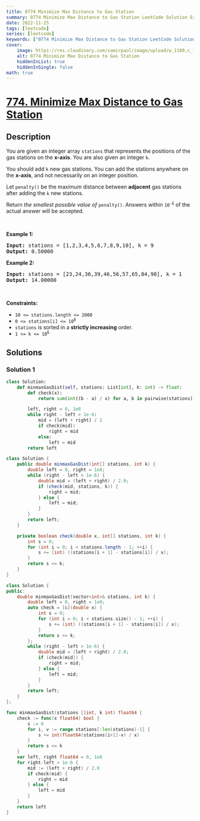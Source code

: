 ```yaml
---
title: 0774 Minimize Max Distance to Gas Station
summary: 0774 Minimize Max Distance to Gas Station LeetCode Solution Explained
date: 2022-11-25
tags: [leetcode]
series: [leetcode]
keywords: ["0774 Minimize Max Distance to Gas Station LeetCode Solution Explained in all languages", "0774 Minimize Max Distance to Gas Station", "LeetCode", "leetcode solution in Python3 C++ Java Go PHP Ruby Swift TypeScript Rust C# JavaScript C", "GeeksforGeeks", "InterviewBit", "Coding Ninjas", "HackerRank", "HackerEarth", "CodeChef", "TopCoder", "AlgoExpert", "freeCodeCamp", "Codeforces", "GitHub", "AtCoder", "Samir Paul"]
cover:
    image: https://res.cloudinary.com/samirpaul/image/upload/w_1100,c_fit,co_rgb:FFFFFF,l_text:Arial_75_bold:0774 Minimize Max Distance to Gas Station - Solution Explained/problem-solving.webp
    alt: 0774 Minimize Max Distance to Gas Station
    hiddenInList: true
    hiddenInSingle: false
math: true
---
```



# [774. Minimize Max Distance to Gas Station](https://leetcode.com/problems/minimize-max-distance-to-gas-station)


## Description

<p>You are given an integer array <code>stations</code> that represents the positions of the gas stations on the <strong>x-axis</strong>. You are also given an integer <code>k</code>.</p>

<p>You should add <code>k</code> new gas stations. You can add the stations anywhere on the <strong>x-axis</strong>, and not necessarily on an integer position.</p>

<p>Let <code>penalty()</code> be the maximum distance between <strong>adjacent</strong> gas stations after adding the <code>k</code> new stations.</p>

<p>Return <em>the smallest possible value of</em> <code>penalty()</code>. Answers within <code>10<sup>-6</sup></code> of the actual answer will be accepted.</p>

<p>&nbsp;</p>
<p><strong class="example">Example 1:</strong></p>
<pre><strong>Input:</strong> stations = [1,2,3,4,5,6,7,8,9,10], k = 9
<strong>Output:</strong> 0.50000
</pre><p><strong class="example">Example 2:</strong></p>
<pre><strong>Input:</strong> stations = [23,24,36,39,46,56,57,65,84,98], k = 1
<strong>Output:</strong> 14.00000
</pre>
<p>&nbsp;</p>
<p><strong>Constraints:</strong></p>

<ul>
	<li><code>10 &lt;= stations.length &lt;= 2000</code></li>
	<li><code>0 &lt;= stations[i] &lt;= 10<sup>8</sup></code></li>
	<li><code>stations</code> is sorted in a <strong>strictly increasing</strong> order.</li>
	<li><code>1 &lt;= k &lt;= 10<sup>6</sup></code></li>
</ul>

## Solutions

### Solution 1

<!-- tabs:start -->

```python
class Solution:
    def minmaxGasDist(self, stations: List[int], k: int) -> float:
        def check(x):
            return sum(int((b - a) / x) for a, b in pairwise(stations)) <= k

        left, right = 0, 1e8
        while right - left > 1e-6:
            mid = (left + right) / 2
            if check(mid):
                right = mid
            else:
                left = mid
        return left
```

```java
class Solution {
    public double minmaxGasDist(int[] stations, int k) {
        double left = 0, right = 1e8;
        while (right - left > 1e-6) {
            double mid = (left + right) / 2.0;
            if (check(mid, stations, k)) {
                right = mid;
            } else {
                left = mid;
            }
        }
        return left;
    }

    private boolean check(double x, int[] stations, int k) {
        int s = 0;
        for (int i = 0; i < stations.length - 1; ++i) {
            s += (int) ((stations[i + 1] - stations[i]) / x);
        }
        return s <= k;
    }
}
```

```cpp
class Solution {
public:
    double minmaxGasDist(vector<int>& stations, int k) {
        double left = 0, right = 1e8;
        auto check = [&](double x) {
            int s = 0;
            for (int i = 0; i < stations.size() - 1; ++i) {
                s += (int) ((stations[i + 1] - stations[i]) / x);
            }
            return s <= k;
        };
        while (right - left > 1e-6) {
            double mid = (left + right) / 2.0;
            if (check(mid)) {
                right = mid;
            } else {
                left = mid;
            }
        }
        return left;
    }
};
```

```go
func minmaxGasDist(stations []int, k int) float64 {
	check := func(x float64) bool {
		s := 0
		for i, v := range stations[:len(stations)-1] {
			s += int(float64(stations[i+1]-v) / x)
		}
		return s <= k
	}
	var left, right float64 = 0, 1e8
	for right-left > 1e-6 {
		mid := (left + right) / 2.0
		if check(mid) {
			right = mid
		} else {
			left = mid
		}
	}
	return left
}
```

<!-- tabs:end -->

<!-- end -->

